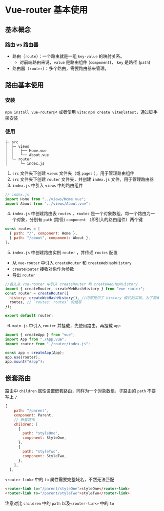 # Vue-router 基本使用

## 基本概念

### 路由 vs 路由器

- 路由（`route`）：一个路由就是一组 `key-value` 的映射关系。
  - 对前端路由来说，`value` 是路由组件 (`component`)， `key` 是路径 (`path`)
- 路由器（`router`）：多个路由，需要路由器来管理。

## 路由基本使用

### 安装

`npm install vue-router@4` 或者使用 `vite`: `npm create vite@latest`，通过脚手架安装

### 使用

```
├─ src
│  ├─ views
│  │   ├── Home.vue
│  │   └── About.vue
│  └─ router
│      └─ index.js

```

1. `src` 文件夹下创建 `views` 文件夹（或 `pages` ），用于管理路由组件
2. `src` 文件夹下创建 `router` 文件夹，并创建 `index.js` 文件，用于管理路由器
3. `index.js` 中引入 `views` 中的路由组件

```js
// index.js
import Home from "../views/Home.vue";
import About from "../views/About.vue";
```

4. `index.js` 中创建路由表 `routes` ，`routes` 是一个对象数组，每一个路由为一个对象，分别有 `path` (路径) `component` （即引入的路由组件）两个键

```js
const routes = [
  { path: "/", component: Home },
  { path: "/about", component: About },
];
```

5. `index.js` 中创建路由实例 `router` ，并传递 `routes` 配置

- 从 `vue-router` 中引入 `createRouter` 和 `createWebHashHistory`
- `createRouter` 接收对象作为参数
- 导出 `router`

```js
//首先从 vue-router 中引入 createRouter 和 createWebHashHistory
import { createRouter, createWebHashHistory } from "vue-router";
const router = createRouter({
  history: createWebHashHistory(), //内部提供了 history 模式的实现。为了简单起见，我们在这里使用 hash 模式。
  routes, // `routes: routes` 的缩写
});

export default router;
```

6. `main.js` 中引入 `router` 并挂载，先使用路由，再挂载 `app`

```js
import { createApp } from "vue";
import App from "./App.vue";
import router from "./router/index.js";

const app = createApp(App);
app.use(router);
app.mount("#app");
```

## 嵌套路由

路由中 `children` 属性设置嵌套路由，同样为一个对象数组，子路由的 `path` 不要写上 `/`

```js
{
    path: "/parent",
    component: Parent,
    // 嵌套路由
    children: [
      {
        path: "styleOne",
        component: StyleOne,
      },
      {
        path: "styleTwo",
        component: StyleTwo,
      },
    ],
  },
```

`<router-link>` 中的 `to` 属性需要完整域名，不然无法匹配

```html
<router-link to="/parent/styleOne">styleOne</router-link>
<router-link to="/parent/styleTwo">styleTwo</router-link>
```

注意对比 `children` 中的 `path` 以及`<router-link>` 中的 `to`
